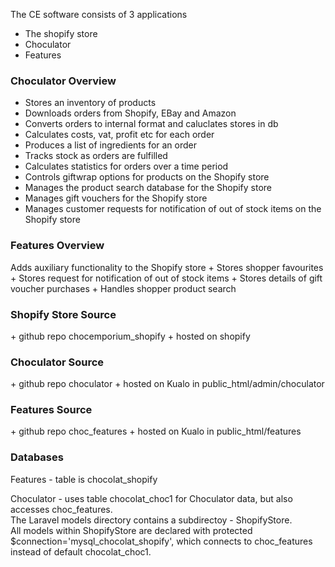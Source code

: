 <link rel="stylesheet" href="./stylesheet.css" /> 

The CE software consists of 3 applications  
+ The shopify store 
+ Choculator
+ Features


<a id="choculator">
<h3>Choculator Overview</h3>
</a>

+ Stores an inventory of products
+ Downloads orders from Shopify, EBay and Amazon
+ Converts orders to internal format and caluclates stores in db
+ Calculates costs, vat, profit etc for each order
+ Produces a list of ingredients for an order
+ Tracks stock as orders are fulfilled
+ Calculates statistics for orders over a time period
+ Controls giftwrap options for products on the Shopify store
+ Manages the product search database for the Shopify store
+ Manages gift vouchers for the Shopify store
+ Manages customer requests for notification of out of stock items on the Shopify store

<a id="features">
<h3>Features  Overview</h3>
</a>
Adds auxiliary functionality to the Shopify store  
+ Stores shopper favourites
+ Stores request for notification of out of stock items
+ Stores details of gift voucher purchases
+ Handles shopper product search

<h3>Shopify Store Source</h3>
+ github repo chocemporium_shopify
+ hosted on shopify 

<h3>Choculator Source</h3>
+ github repo choculator
+ hosted on Kualo in public_html/admin/choculator

<h3>Features Source</h3>
+ github repo choc_features
+ hosted on Kualo in public_html/features

<h3>Databases</h3>
Features - table is chocolat_shopify      
  
Choculator - uses table chocolat_choc1  for Choculator data, but also accesses choc_features.  
The Laravel models directory contains a subdirectoy - ShopifyStore.  
All models within ShopifyStore are declared with 
protected $connection='mysql_chocolat_shopify', which connects to choc_features instead of default chocolat_choc1.